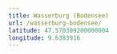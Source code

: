 ```yaml
---
title: Wasserburg (Bodensee)
url: /wasserburg-bodensee/
latitude: 47.570309200000004
longitude: 9.6383916
---
```

